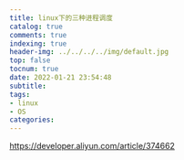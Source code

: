 ```yaml
---
title: linux下的三种进程调度
catalog: true
comments: true
indexing: true
header-img: ../../../../img/default.jpg
top: false
tocnum: true
date: 2022-01-21 23:54:48
subtitle:
tags:
- linux
- OS
categories:
---
```

https://developer.aliyun.com/article/374662